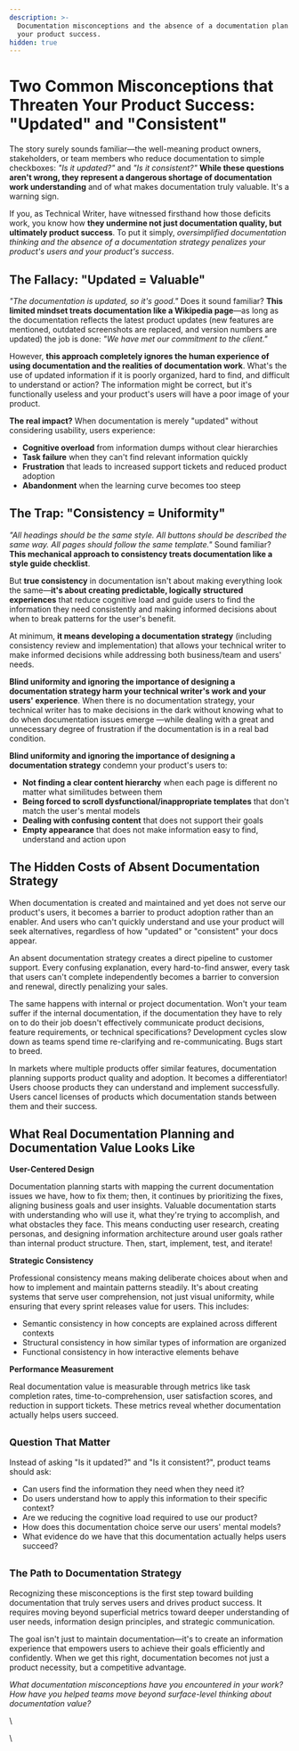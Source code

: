 ```yaml
---
description: >-
  Documentation misconceptions and the absence of a documentation plan threatens
  your product success.
hidden: true
---
```


# Two Common Misconceptions that Threaten Your Product Success: "Updated" and "Consistent"

The story surely sounds familiar—the well-meaning product owners, stakeholders, or team members who reduce documentation to simple checkboxes: _"Is it updated?"_ and _"Is it consistent?"_ **While these questions aren't wrong, they represent a dangerous shortage of documentation work understanding** and of what makes documentation truly valuable. It's a warning sign.

If you, as Technical Writer, have witnessed firsthand how those deficits work, you know how **they undermine not just documentation quality, but ultimately product success**. To put it simply, _oversimplified documentation thinking and the absence of a documentation strategy penalizes your product's users and your product's success_.

## The Fallacy: "Updated = Valuable"

_"The documentation is updated, so it's good."_ Does it sound familiar? **This limited mindset treats documentation like a Wikipedia page**—as long as the documentation reflects the latest product updates (new features are mentioned, outdated screenshots are replaced, and version numbers are updated) the job is done: _"We have met our commitment to the client."_

However, **this approach completely ignores the human experience of using documentation and the realities of documentation work**. What's the use of updated information if it is poorly organized, hard to find, and difficult to understand or action? The information might be correct, but it's functionally useless and your product's users will have a poor image of your product.

**The real impact?** When documentation is merely "updated" without considering usability, users experience:

* **Cognitive overload** from information dumps without clear hierarchies
* **Task failure** when they can't find relevant information quickly
* **Frustration** that leads to increased support tickets and reduced product adoption
* **Abandonment** when the learning curve becomes too steep

## The Trap: "Consistency = Uniformity"

_"All headings should be the same style. All buttons should be described the same way. All pages should follow the same template."_ Sound familiar? **This mechanical approach to consistency treats documentation like a style guide checklist**.

But **true consistency** in documentation isn't about making everything look the same—**it's about creating predictable, logically structured experiences** that reduce cognitive load and guide users to find the information they need consistently and making informed decisions about when to break patterns for the user's benefit.&#x20;

At minimum, **it means developing a documentation strategy** (including consistency review and implementation) that allows your technical writer to make informed decisions while addressing both business/team and users' needs.

**Blind uniformity and ignoring the importance of designing a documentation strategy harm your technical writer's work and your users' experience**. When there is no documentation strategy, your technical writer has to make decisions in the dark without knowing what to do when documentation issues emerge —while dealing with a great and unnecessary degree of frustration if the documentation is in a real bad condition.&#x20;

**Blind uniformity and ignoring the importance of designing a documentation strategy** condemn your product's users to:

* **Not finding a clear content hierarchy** when each page is different no matter what similitudes between them
* **Being forced to scroll dysfunctional/inappropriate templates** that don't match the user's mental models
* **Dealing with confusing content** that does not support their goals
* **Empty appearance** that does not make information easy to find, understand and action upon

## The Hidden Costs of Absent Documentation Strategy

When documentation is created and maintained and yet does not serve our product's users, it becomes a barrier to product adoption rather than an enabler. And users who can't quickly understand and use your product will seek alternatives, regardless of how "updated" or "consistent" your docs appear.

An absent documentation strategy creates a direct pipeline to customer support. Every confusing explanation, every hard-to-find answer, every task that users can't complete independently becomes a barrier to conversion and renewal, directly penalizing your sales.

The same happens with internal or project documentation. Won't your team suffer if the internal documentation, if the documentation they have to rely on to do their job doesn't effectively communicate product decisions, feature requirements, or technical specifications? Development cycles slow down as teams spend time re-clarifying and re-communicating. Bugs start to breed.

In markets where multiple products offer similar features, documentation planning supports product quality and adoption. It becomes a differentiator! Users choose products they can understand and implement successfully. Users cancel licenses of products which documentation stands between them and their success.

## What Real Documentation Planning and Documentation Value Looks Like

**User-Centered Design**

Documentation planning starts with mapping the current documentation issues we have, how to fix them; then, it continues by prioritizing the fixes, aligning business goals and user insights. Valuable documentation starts with understanding who will use it, what they're trying to accomplish, and what obstacles they face. This means conducting user research, creating personas, and designing information architecture around user goals rather than internal product structure. Then, start, implement, test, and iterate!

**Strategic Consistency**

Professional consistency means making deliberate choices about when and how to implement and maintain patterns steadily. It's about creating systems that serve user comprehension, not just visual uniformity, while ensuring that every sprint releases value for users. This includes:

* Semantic consistency in how concepts are explained across different contexts
* Structural consistency in how similar types of information are organized
* Functional consistency in how interactive elements behave

**Performance Measurement**

Real documentation value is measurable through metrics like task completion rates, time-to-comprehension, user satisfaction scores, and reduction in support tickets. These metrics reveal whether documentation actually helps users succeed.

## <sub>Question That Matter</sub>

Instead of asking "Is it updated?" and "Is it consistent?", product teams should ask:

* Can users find the information they need when they need it?
* Do users understand how to apply this information to their specific context?
* Are we reducing the cognitive load required to use our product?
* How does this documentation choice serve our users' mental models?
* What evidence do we have that this documentation actually helps users succeed?

## <sub>The Path to Documentation Strategy</sub>

Recognizing these misconceptions is the first step toward building documentation that truly serves users and drives product success. It requires moving beyond superficial metrics toward deeper understanding of user needs, information design principles, and strategic communication.

The goal isn't just to maintain documentation—it's to create an information experience that empowers users to achieve their goals efficiently and confidently. When we get this right, documentation becomes not just a product necessity, but a competitive advantage.

_What documentation misconceptions have you encountered in your work? How have you helped teams move beyond surface-level thinking about documentation value?_

\


\
